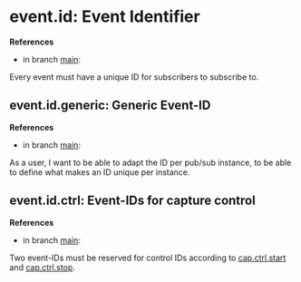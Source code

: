 # event.id: Event Identifier

**References**

- in branch [main](https://github.com/mhatzl/evident/tree/main): 

Every event must have a unique ID for subscribers to subscribe to.

## event.id.generic: Generic Event-ID

**References**

- in branch [main](https://github.com/mhatzl/evident/tree/main): 

As a user, I want to be able to adapt the ID per pub/sub instance, to be able to define what makes an ID unique per instance.

## event.id.ctrl: Event-IDs for capture control

**References**

- in branch [main](https://github.com/mhatzl/evident/tree/main): 

Two event-IDs must be reserved for control IDs according to [<req>cap.ctrl.start](5.a-REQact-cap.ctrl#capctrlstart-start-capturing) and [<req>cap.ctrl.stop](5.a-REQact-cap.ctrl#capctrlstop-stop-capturing).
